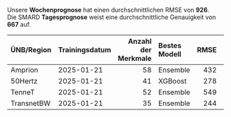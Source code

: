 
Unsere __Wochenprognose__ hat einen durchschnittlichen RMSE von __926__.  
Die SMARD __Tagesprognose__ weist eine durchschnittliche Genauigkeit von __667__ auf.
    
| ÜNB/Region   | Trainingsdatum   |   Anzahl der Merkmale | Bestes Modell   |   RMSE |   TSO RMSE |
|:-------------|:-----------------|----------------------:|:----------------|-------:|-----------:|
| Amprion      | 2025-01-21       |                    58 | Ensemble        |    432 |        256 |
| 50Hertz      | 2025-01-21       |                    41 | XGBoost         |    278 |        221 |
| TenneT       | 2025-01-21       |                    52 | Ensemble        |    549 |        356 |
| TransnetBW   | 2025-01-21       |                    35 | Ensemble        |    244 |        221 |